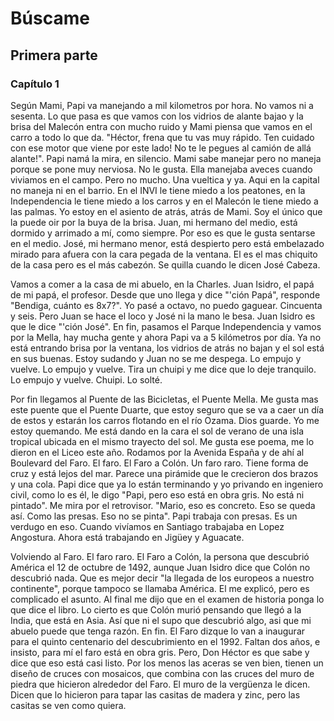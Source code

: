 # Búscame

## Primera parte

### Capítulo 1

Según Mami, Papi va manejando a mil kilometros por hora. No vamos ni a sesenta. Lo que pasa es que vamos con los vidrios de alante bajao y la brisa del Malecón entra con mucho ruido y Mami piensa que vamos en el carro a todo lo que da. "Héctor, frena que tu vas muy rápido. Ten cuidado con ese motor que viene por este lado! No te le pegues al camión de allá alante!". Papi namá la mira, en silencio. Mami sabe manejar pero no maneja porque se pone muy nerviosa. No le gusta. Ella manejaba aveces cuando viviamos en el campo. Pero no mucho. Una vueltica y ya. Aqui en la capital no maneja ni en el barrio. En el INVI le tiene miedo a los peatones, en la Independencia le tiene miedo a los carros y en el Malecón le tiene miedo a las palmas. Yo estoy en el asiento de atrás, atrás de Mami. Soy el único que la puede oir por la buya de la brisa. Juan, mi hermano del medio, está dormido y arrimado a mí, como siempre. Por eso es que le gusta sentarse en el medio. José, mi hermano menor, está despierto pero está embelazado mirado para afuera con la cara pegada de la ventana. El es el mas chiquito de la casa pero es el más cabezón. Se quilla cuando le dicen José Cabeza. 

Vamos a comer a la casa de mi abuelo, en la Charles. Juan Isidro, el papá de mi papá, el profesor. Desde que uno llega y dice "'ción Papá", responde "Bendiga, cuánto es 8x7?". Yo pasé a octavo, no puedo gaguear. Cincuenta y seis. Pero Juan se hace el loco y José ni la mano le besa. Juan Isidro es que le dice "'ción José". En fin, pasamos el Parque Independencia y vamos por la Mella, hay mucha gente y ahora Papi va a 5 kilómetros por día. Ya no está entrando brisa por la ventana, los vidrios de atrás no bajan y el sol está en sus buenas. Estoy sudando y Juan no se me despega. Lo empujo y vuelve. Lo empujo y vuelve. Tira un chuipi y me dice que lo deje tranquilo. Lo empujo y vuelve. Chuipi. Lo solté.

Por fin llegamos al Puente de las Bicicletas, el Puente Mella. Me gusta mas este puente que el Puente Duarte, que estoy seguro que se va a caer un día de estos y estarán los carros flotando en el río Ozama. Dios guarde. Yo me estoy quemando. Me está dando en la cara el sol de verano de una isla tropical ubicada en el mismo trayecto del sol. Me gusta ese poema, me lo dieron en el Liceo este año. Rodamos por la Avenida España y de ahí al Boulevard del Faro. El faro. El Faro a Colón. Un faro raro. Tiene forma de cruz y está lejos del mar. Parece una pirámide que le crecieron dos brazos y una cola. Papi dice que ya lo están terminando y yo privando en ingeniero civil, como lo es él, le digo "Papi, pero eso está en obra gris. No está ni pintado". Me mira por el retrovisor. "Mario, eso es concreto. Eso se queda así. Como las presas. Eso no se pinta". Papi trabaja con presas. Es un verdugo en eso. Cuando vivíamos en Santiago trabajaba en Lopez Angostura. Ahora está trabajando en Jigüey y Aguacate. 

Volviendo al Faro. El faro raro. El Faro a Colón, la persona que descubrió América el 12 de octubre de 1492, aunque Juan Isidro dice que Colón no descubrió nada. Que es mejor decir "la llegada de los europeos a nuestro continente", porque tampoco se llamaba América. El me explicó, pero es complicado el asunto. Al final me dijo que en el examen de historia ponga lo que dice el libro. Lo cierto es que Colón murió pensando que llegó a la India, que está en Asia. Así que ni el supo que descubrió algo, asi que mi abuelo puede que tenga razón. En fin. El Faro dizque lo van a inaugurar para el quinto centenario del descubrimiento en el 1992. Faltan dos años, e insisto, para mí el faro está en obra gris. Pero, Don Héctor es que sabe y dice que eso está casi listo. Por los menos las aceras se ven bien, tienen un diseño de cruces con mosaicos, que combina con las cruces del muro de piedra que hicieron alrededor del Faro. El muro de la vergüenza le dicen. Dicen que lo hicieron para tapar las casitas de madera y zinc, pero las casitas se ven como quiera. 

